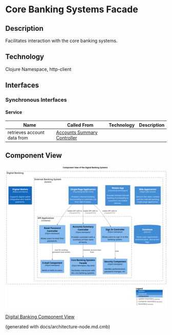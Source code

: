 # Core Banking Systems Facade
## Description
Facilitates interaction with the core banking systems.

## Technology
Clojure Namespace, http-client


## Interfaces

### Synchronous Interfaces

#### Service
| Name | Called From | Technology | Description |
|---|---|---|---|
| retrieves account data from | [Accounts Summary Controller](../../mybank/digital-banking/accounts-summary-controller.md) |  |  |

## Component View
![Component View of the Digital Banking Systems](../../mybank/digital-banking/component-view.png)

[Digital Banking Component View](../../mybank/digital-banking/component-view.md)


(generated with docs/architecture-node.md.cmb)
